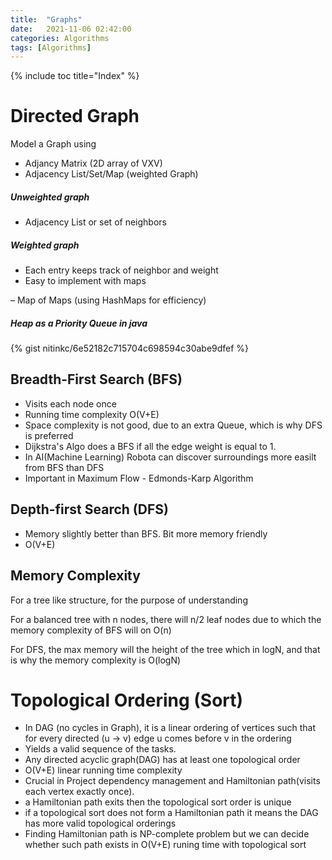 ```yaml
---
title:  "Graphs"
date:   2021-11-06 02:42:00
categories: Algorithms
tags: [Algorithms]
---
```


{% include toc title="Index" %}


# Directed Graph

Model a Graph using 
* Adjancy Matrix (2D array of VXV)
* Adjacency List/Set/Map (weighted Graph)

##### Unweighted graph
  * Adjacency List or set of neighbors
  
##### Weighted graph
 * Each entry keeps track of neighbor and weight
 * Easy to implement with maps
 
– Map of Maps (using HashMaps for efficiency)

##### Heap as a Priority Queue in java

{% gist nitinkc/6e52182c715704c698594c30abe9dfef %}

## Breadth-First Search (BFS)

* Visits each node once
* Running time complexity O(V+E)
* Space complexity is not good, due to an extra Queue, which is why DFS is preferred
* Dijkstra's Algo does a BFS if all the edge weight is equal to 1.
* In AI(Machine Learning) Robota can discover surroundings more easilt from BFS than DFS
* Important in Maximum Flow - Edmonds-Karp Algorithm


## Depth-first Search (DFS)

* Memory slightly better than BFS. Bit more memory friendly
 * O(V+E)


 ## Memory Complexity

For a tree like structure, for the purpose of understanding

 For a balanced tree with n nodes, there will n/2 leaf nodes due to which the memory complexity of BFS will on O(n)

 For DFS, the max memory will the height of the tree which in logN, and that is why the memory complexity is O(logN)

# Topological Ordering (Sort)

* In DAG (no cycles in Graph), it is a linear ordering of vertices such that for every directed (u -> v) edge u comes before v in the ordering
* Yields a valid sequence of the tasks.
* Any directed acyclic graph(DAG) has at least one topological order
* O(V+E) linear running time complexity
* Crucial in Project dependency management and Hamiltonian path(visits each vertex exactly once).
* a Hamiltonian path exits then the topological sort order is unique
* if a topological sort does not form a Hamiltonian path it means the DAG has more valid topological orderings 
* Finding Hamiltonian path is NP-complete problem but we can decide whether such path exists in O(V+E) runing time with topological sort






